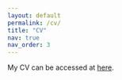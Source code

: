 ```yaml
---
layout: default
permalink: /cv/
title: "CV"
nav: true
nav_order: 3
---
```


My CV can be accessed at [here](https://beilong-tang.github.io/assets/pdf/Beilong_Tang_CV.pdf).